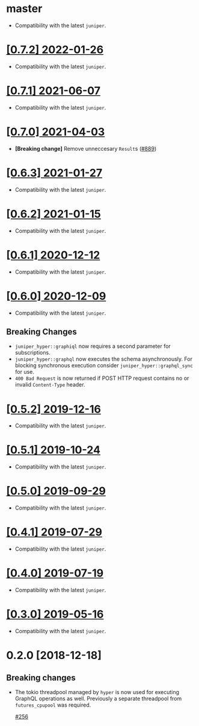 # master

- Compatibility with the latest `juniper`.

# [[0.7.2] 2022-01-26](https://github.com/graphql-rust/juniper/releases/tag/juniper_hyper-0.7.2)

- Compatibility with the latest `juniper`.

# [[0.7.1] 2021-06-07](https://github.com/graphql-rust/juniper/releases/tag/juniper_hyper-0.7.1)

- Compatibility with the latest `juniper`.

# [[0.7.0] 2021-04-03](https://github.com/graphql-rust/juniper/releases/tag/juniper_hyper-0.7.0)

- **[Breaking change]** Remove unneccesary `Result`s ([#889](https://github.com/graphql-rust/juniper/pull/889))

# [[0.6.3] 2021-01-27](https://github.com/graphql-rust/juniper/releases/tag/juniper_hyper-0.6.3)

- Compatibility with the latest `juniper`.

# [[0.6.2] 2021-01-15](https://github.com/graphql-rust/juniper/releases/tag/juniper_hyper-0.6.2)

- Compatibility with the latest `juniper`.

# [[0.6.1] 2020-12-12](https://github.com/graphql-rust/juniper/releases/tag/juniper_hyper-0.6.1)

- Compatibility with the latest `juniper`.

# [[0.6.0] 2020-12-09](https://github.com/graphql-rust/juniper/releases/tag/juniper_hyper-0.6.0)

- Compatibility with the latest `juniper`.

## Breaking Changes

- `juniper_hyper::graphiql` now requires a second parameter for subscriptions.
- `juniper_hyper::graphql` now executes the schema asynchronously. For blocking synchronous execution consider `juniper_hyper::graphql_sync` for use.
- `400 Bad Request` is now returned if POST HTTP request contains no or invalid `Content-Type` header.

# [[0.5.2] 2019-12-16](https://github.com/graphql-rust/juniper/releases/tag/juniper_hyper-0.5.2)

- Compatibility with the latest `juniper`.

# [[0.5.1] 2019-10-24](https://github.com/graphql-rust/juniper/releases/tag/juniper_hyper-0.5.1)

- Compatibility with the latest `juniper`.

# [[0.5.0] 2019-09-29](https://github.com/graphql-rust/juniper/releases/tag/juniper_hyper-0.5.0)

- Compatibility with the latest `juniper`.

# [[0.4.1] 2019-07-29](https://github.com/graphql-rust/juniper/releases/tag/juniper_hyper-0.4.1)

- Compatibility with the latest `juniper`.

# [[0.4.0] 2019-07-19](https://github.com/graphql-rust/juniper/releases/tag/juniper_hyper-0.4.0)

- Compatibility with the latest `juniper`.

# [[0.3.0] 2019-05-16](https://github.com/graphql-rust/juniper/releases/tag/juniper_hyper-0.3.0)

- Compatibility with the latest `juniper`.

# 0.2.0 [2018-12-18]

## Breaking changes

- The tokio threadpool managed by `hyper` is now used for
  executing GraphQL operations as well. Previously a separate threadpool from `futures_cpupool` was required.

  [#256](https://github.com/graphql-rust/juniper/pull/256)
